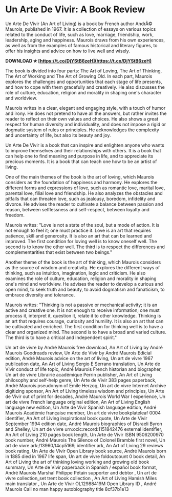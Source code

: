 
 
# Un Arte De Vivir: A Book Review
 
Un Arte De Vivir (An Art of Living) is a book by French author AndrÃ© Maurois, published in 1967. It is a collection of essays on various topics related to the conduct of life, such as love, marriage, friendship, work, leadership, aging and happiness. Maurois draws from his own experiences, as well as from the examples of famous historical and literary figures, to offer his insights and advice on how to live well and wisely.
 
**DOWNLOAD ✯ [https://t.co/DjYStB6zeH](https://t.co/DjYStB6zeH)**


 
The book is divided into four parts: The Art of Loving, The Art of Thinking, The Art of Working and The Art of Growing Old. In each part, Maurois explores the challenges and opportunities that each stage of life presents, and how to cope with them gracefully and creatively. He also discusses the role of culture, education, religion and morality in shaping one's character and worldview.
 
Maurois writes in a clear, elegant and engaging style, with a touch of humor and irony. He does not pretend to have all the answers, but rather invites the reader to reflect on their own values and choices. He also shows a great respect for human diversity and individuality, and does not impose a rigid or dogmatic system of rules or principles. He acknowledges the complexity and uncertainty of life, but also its beauty and joy.
 
Un Arte De Vivir is a book that can inspire and enlighten anyone who wants to improve themselves and their relationships with others. It is a book that can help one to find meaning and purpose in life, and to appreciate its precious moments. It is a book that can teach one how to be an artist of living.
  
One of the main themes of the book is the art of loving, which Maurois considers as the foundation of happiness and harmony. He explores the different forms and expressions of love, such as romantic love, marital love, parental love, filial love and friendship. He also analyzes the obstacles and pitfalls that can threaten love, such as jealousy, boredom, infidelity and divorce. He advises the reader to cultivate a balance between passion and reason, between selflessness and self-respect, between loyalty and freedom.
 
Maurois writes: "Love is not a state of the soul, but a mode of action. It is not enough to feel it; one must practice it. Love is an art that requires patience, skill and generosity. It is also an art that can be learned and improved. The first condition for loving well is to know oneself well. The second is to know the other well. The third is to respect the differences and complementarities that exist between two beings."
 
Another theme of the book is the art of thinking, which Maurois considers as the source of wisdom and creativity. He explores the different ways of thinking, such as intuition, imagination, logic and criticism. He also examines the role of culture, education, religion and morality in shaping one's mind and worldview. He advises the reader to develop a curious and open mind, to seek truth and beauty, to avoid dogmatism and fanaticism, to embrace diversity and tolerance.
 
Maurois writes: "Thinking is not a passive or mechanical activity; it is an active and creative one. It is not enough to receive information; one must process it, interpret it, question it, relate it to other knowledge. Thinking is an art that requires courage, curiosity and humility. It is also an art that can be cultivated and enriched. The first condition for thinking well is to have a clear and organized mind. The second is to have a broad and varied culture. The third is to have a critical and independent spirit."
 
Un art de vivre by André Maurois free download,  An Art of Living by André Maurois Goodreads review,  Un Arte de Vivir by André Maurois Edicial edition,  André Maurois advice on the art of living,  Un art de vivre 1967 publication date,  An Art of Living Sergio E Serrano translation,  Un Arte de Vivir conduct of life topic,  André Maurois French historian and biographer,  Un art de vivre Librairie académique Perrin publisher,  An Art of Living philosophy and self-help genre,  Un Arte de Vivir 383 pages paperback,  André Maurois pseudonym of Emile Herzog,  Un art de vivre Internet Archive digitizing sponsor,  An Art of Living timeless wisdom and principles,  Un Arte de Vivir out of print for decades,  André Maurois World War I experience,  Un art de vivre French language original edition,  An Art of Living English language new edition,  Un Arte de Vivir Spanish language edition,  André Maurois Académie française member,  Un art de vivre bookplateleaf 0004 identifier,  An Art of Living inspirational book quote,  Un Arte de Vivir September 1994 edition date,  André Maurois biographies of Disraeli Byron and Shelley,  Un art de vivre urn:oclc:record:1151842476 external identifier,  An Art of Living 210 pages book length,  Un Arte de Vivir ISBN 9506200970 book number,  André Maurois The Silence of Colonel Bramble first novel,  Un art de vivre ark:/13960/t4cp5169j identifier ark,  An Art of Living 29 reviews book rating,  Un Arte de Vivir Open Library book source,  André Maurois born in 1885 died in 1967 life span,  Un art de vivre foldoutcount 0 book detail,  An Art of Living the art of thinking loving working and growing old book summary,  Un Arte de Vivir paperback in Spanish / español book format,  André Maurois Marshal Philippe Pétain supporter and debtor ,  Un art de vivre collection\_set trent book collection ,  An Art of Living Hamish Miles main translator ,  Un Arte de Vivir OL12988419M Open Library ID ,  André Maurois Call no man happy autobiography title
 8cf37b1e13
 
